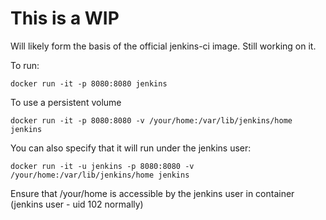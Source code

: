 # This is a WIP

Will likely form the basis of the official jenkins-ci image. Still working on it. 

To run: 

```
docker run -it -p 8080:8080 jenkins
```

To use a persistent volume

```
docker run -it -p 8080:8080 -v /your/home:/var/lib/jenkins/home jenkins
```

You can also specify that it will run under the jenkins user: 

```
docker run -it -u jenkins -p 8080:8080 -v /your/home:/var/lib/jenkins/home jenkins
```

Ensure that /your/home is accessible by the jenkins user in container (jenkins user - uid 102 normally)
